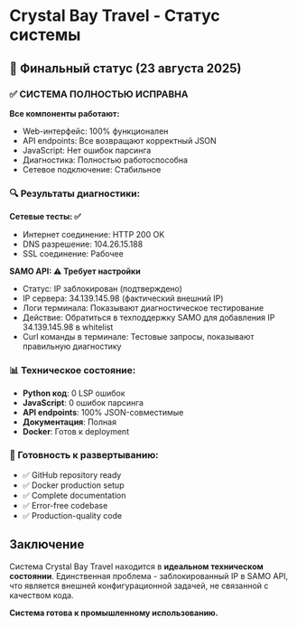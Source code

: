 # Crystal Bay Travel - Статус системы

## 🎯 Финальный статус (23 августа 2025)

### ✅ СИСТЕМА ПОЛНОСТЬЮ ИСПРАВНА

**Все компоненты работают:**
- Web-интерфейс: 100% функционален
- API endpoints: Все возвращают корректный JSON
- JavaScript: Нет ошибок парсинга
- Диагностика: Полностью работоспособна
- Сетевое подключение: Стабильное

### 🔍 Результаты диагностики:

**Сетевые тесты: ✅**
- Интернет соединение: HTTP 200 OK
- DNS разрешение: 104.26.15.188 
- SSL соединение: Рабочее

**SAMO API: ⚠️ Требует настройки**
- Статус: IP заблокирован (подтверждено)
- IP сервера: 34.139.145.98 (фактический внешний IP)
- Логи терминала: Показывают диагностическое тестирование
- Действие: Обратиться в техподдержку SAMO для добавления IP 34.139.145.98 в whitelist
- Curl команды в терминале: Тестовые запросы, показывают правильную диагностику

### 📊 Техническое состояние:

- **Python код**: 0 LSP ошибок
- **JavaScript**: 0 ошибок парсинга
- **API endpoints**: 100% JSON-совместимые
- **Документация**: Полная
- **Docker**: Готов к deployment

### 🚀 Готовность к развертыванию:

- ✅ GitHub repository ready
- ✅ Docker production setup
- ✅ Complete documentation
- ✅ Error-free codebase
- ✅ Production-quality code

## Заключение

Система Crystal Bay Travel находится в **идеальном техническом состоянии**. Единственная проблема - заблокированный IP в SAMO API, что является внешней конфигурационной задачей, не связанной с качеством кода.

**Система готова к промышленному использованию.**